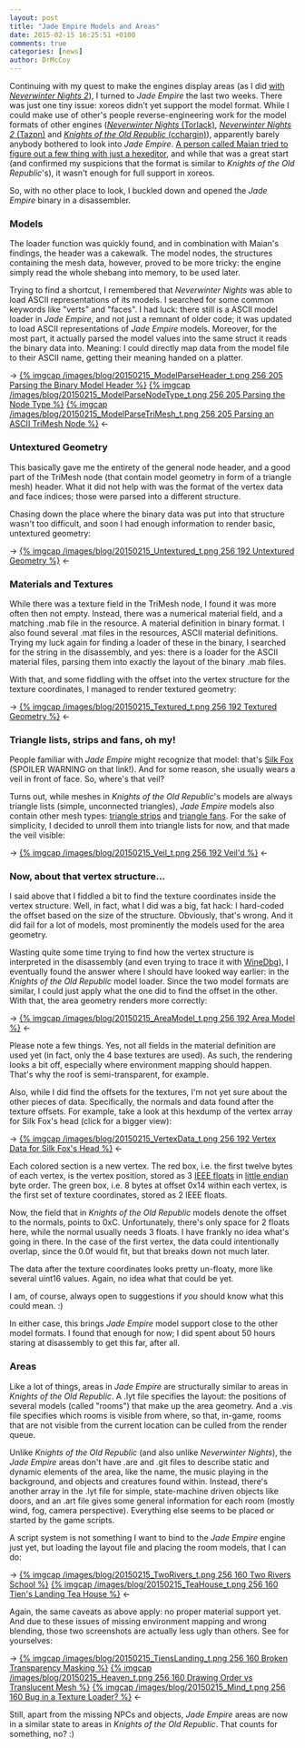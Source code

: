 ```yaml
---
layout: post
title: "Jade Empire Models and Areas"
date: 2015-02-15 16:25:51 +0100
comments: true
categories: [news]
author: DrMcCoy
---
```


Continuing with my quest to make the engines display areas (as I did [with *Neverwinter Nights 2*](/blog/2015/02/01/neverwinter-nights-2-areas/)), I turned to *Jade Empire* the last two weeks. There was just one tiny issue: xoreos didn't yet support the model format. While I could make use of other's people reverse-engineering work for the model formats of other engines ([*Neverwinter Nights* (Torlack)](https://cdn.rawgit.com/xoreos/xoreos-docs/master/specs/torlack/binmdl.html), [*Neverwinter Nights 2* (Tazpn)](http://nwn2.wikia.com/wiki/MDB_Format) and [*Knights of the Old Republic* (cchargin)](https://home.comcast.net/~cchargin/kotor/mdl_info.html)), apparently barely anybody bothered to look into *Jade Empire*. [A person called Maian tried to figure out a few thing with just a hexeditor](http://www.lucasforums.com/showpost.php?p=2318655&postcount=51), and while that was a great start (and confirmed my suspicions that the format is similar to *Knights of the Old Republic*'s), it wasn't enough for full support in xoreos.

So, with no other place to look, I buckled down and opened the *Jade Empire* binary in a disassembler.

### Models ###

The loader function was quickly found, and in combination with Maian's findings, the header was a cakewalk. The model nodes, the structures containing the mesh data, however, proved to be more tricky: the engine simply read the whole shebang into memory, to be used later.

Trying to find a shortcut, I remembered that *Neverwinter Nights* was able to load ASCII representations of its models. I searched for some common keywords like "verts" and "faces". I had luck: there still is a ASCII model loader in *Jade Empire*, and not just a remnant of older code; it was updated to load ASCII representations of *Jade Empire* models. Moreover, for the most part, it actually parsed the model values into the same struct it reads the binary data into. Meaning: I could directly map data from the model file to their ASCII name, getting their meaning handed on a platter.

-> [{% imgcap /images/blog/20150215_ModelParseHeader_t.png 256 205 Parsing the Binary Model Header %}](/images/blog/20150215_ModelParseHeader.png) [{% imgcap /images/blog/20150215_ModelParseNodeType_t.png 256 205 Parsing the Node Type %}](/images/blog/20150215_ModelParseNodeType.png) [{% imgcap /images/blog/20150215_ModelParseTriMesh_t.png 256 205 Parsing an ASCII TriMesh Node %}](/images/blog/20150215_ModelParseTriMesh.png) <-

### Untextured Geometry ###

This basically gave me the entirety of the general node header, and a good part of the TriMesh node (that contain model geometry in form of a triangle mesh) header. What it did not help with was the format of the vertex data and face indices; those were parsed into a different structure.

Chasing down the place where the binary data was put into that structure wasn't too difficult, and soon I had enough information to render basic, untextured geometry:

-> [{% imgcap /images/blog/20150215_Untextured_t.png 256 192 Untextured Geometry %}](/images/blog/20150215_Untextured.png) <-

### Materials and Textures ###

While there was a texture field in the TriMesh node, I found it was more often then not empty. Instead, there was a numerical material field, and a matching .mab file in the resource. A material definition in binary format. I also found several .mat files in the resources, ASCII material definitions. Trying my luck again for finding a loader of these in the binary, I searched for the string in the disassembly, and yes: there is a loader for the ASCII material files, parsing them into exactly the layout of the binary .mab files.

With that, and some fiddling with the offset into the vertex structure for the texture coordinates, I managed to render textured geometry:

-> [{% imgcap /images/blog/20150215_Textured_t.png 256 192 Textured Geometry %}](/images/blog/20150215_Textured.png) <-

### Triangle lists, strips and fans, oh my! ###

People familiar with *Jade Empire* might recognize that model: that's [Silk Fox](http://jadeempire.wikia.com/wiki/Silk_Fox) (SPOILER WARNING on that link!). And for some reason, she usually wears a veil in front of face. So, where's that veil?

Turns out, while meshes in *Knights of the Old Republic*'s models are always triangle lists (simple, unconnected triangles), *Jade Empire* models also contain other mesh types: [triangle strips](https://en.wikipedia.org/wiki/Triangle_strip) and [triangle fans](https://en.wikipedia.org/wiki/Triangle_fan). For the sake of simplicity, I decided to unroll them into triangle lists for now, and that made the veil visible:

-> [{% imgcap /images/blog/20150215_Veil_t.png 256 192 Veil'd %}](/images/blog/20150215_Veil.png) <-

### Now, about that vertex structure... ###

I said above that I fiddled a bit to find the texture coordinates inside the vertex structure. Well, in fact, what I did was a big, fat hack: I hard-coded the offset based on the size of the structure. Obviously, that's wrong. And it did fail for a lot of models, most prominently the models used for the area geometry.

Wasting quite some time trying to find how the vertex structure is interpreted in the disassembly (and even trying to trace it with [WineDbg](https://www.winehq.org/site/docs/winedev-guide/dbg-commands)), I eventually found the answer where I should have looked way earlier: in the *Knights of the Old Republic* model loader. Since the two model formats are similar, I could just apply what the one did to find the offset in the other. With that, the area geometry renders more correctly:

-> [{% imgcap /images/blog/20150215_AreaModel_t.png 256 192 Area Model %}](/images/blog/20150215_AreaModel.png) <-

Please note a few things. Yes, not all fields in the material definition are used yet (in fact, only the 4 base textures are used). As such, the rendering looks a bit off, especially where environment mapping should happen. That's why the roof is semi-transparent, for example.

Also, while I did find the offsets for the textures, I'm not yet sure about the other pieces of data. Specifically, the normals and data found after the texture offsets. For example, take a look at this hexdump of the vertex array for Silk Fox's head (click for a bigger view):

-> [{% imgcap /images/blog/20150215_VertexData_t.png 256 192 Vertex Data for Silk Fox's Head %}](/images/blog/20150215_VertexData.png) <-

Each colored section is a new vertex. The red box, i.e. the first twelve bytes of each vertex, is the vertex position, stored as 3 [IEEE floats](https://en.wikipedia.org/wiki/IEEE_floating_point) in [little endian](https://en.wikipedia.org/wiki/Endianness) byte order. The green box, i.e. 8 bytes at offset 0x14 within each vertex, is the first set of texture coordinates, stored as 2 IEEE floats.

Now, the field that in *Knights of the Old Republic* models denote the offset to the normals, points to 0xC. Unfortunately, there's only space for 2 floats here, while the normal usually needs 3 floats. I have frankly no idea what's going in there. In the case of the first vertex, the data could intentionally overlap, since the 0.0f would fit, but that breaks down not much later.

The data after the texture coordinates looks pretty un-floaty, more like several uint16 values. Again, no idea what that could be yet.

I am, of course, always open to suggestions if *you* should know what this could mean. :)

In either case, this brings *Jade Empire* model support close to the other model formats. I found that enough for now; I did spent about 50 hours staring at disassembly to get this far, after all.

### Areas ###

Like a lot of things, areas in *Jade Empire* are structurally similar to areas in *Knights of the Old Republic*. A .lyt file specifies the layout: the positions of several models (called "rooms") that make up the area geometry. And a .vis file specifies which rooms is visible from where, so that, in-game, rooms that are not visible from the current location can be culled from the render queue.

Unlike *Knights of the Old Republic* (and also unlike *Neverwinter Nights*), the *Jade Empire* areas don't have .are and .git files to describe static and dynamic elements of the area, like the name, the music playing in the background, and objects and creatures found within. Instead, there's another array in the .lyt file for simple, state-machine driven objects like doors, and an .art file gives some general information for each room (mostly wind, fog, camera perspective). Everything else seems to be placed or started by the game scripts.

A script system is not something I want to bind to the *Jade Empire* engine just yet, but loading the layout file and placing the room models, that I can do:

-> [{% imgcap /images/blog/20150215_TwoRivers_t.png 256 160 Two Rivers School %}](/images/blog/20150215_TwoRivers.png) [{% imgcap /images/blog/20150215_TeaHouse_t.png 256 160 Tien's Landing Tea House %}](/images/blog/20150215_TeaHouse.png) <-

Again, the same caveats as above apply: no proper material support yet. And due to these issues of missing environment mapping and wrong blending, those two screenshots are actually less ugly than others. See for yourselves:

-> [{% imgcap /images/blog/20150215_TiensLanding_t.png 256 160 Broken Transparency Masking %}](/images/blog/20150215_TiensLanding.png) [{% imgcap /images/blog/20150215_Heaven_t.png 256 160 Drawing Order vs Translucent Mesh %}](/images/blog/20150215_Heaven.png) [{% imgcap /images/blog/20150215_Mind_t.png 256 160 Bug in a Texture Loader? %}](/images/blog/20150215_Mind.png) <-

Still, apart from the missing NPCs and objects, *Jade Empire* areas are now in a similar state to areas in *Knights of the Old Republic*. That counts for something, no? :)
